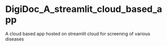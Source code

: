 # DigiDoc_A_streamlit_cloud_based_app
A cloud based app hosted on streamlit cloud for screening of various diseases
